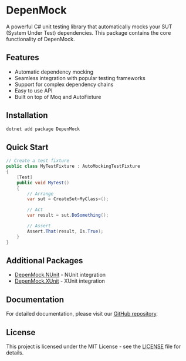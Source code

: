 # DepenMock

A powerful C# unit testing library that automatically mocks your SUT (System Under Test) dependencies. This package contains the core functionality of DepenMock.

## Features

- Automatic dependency mocking
- Seamless integration with popular testing frameworks
- Support for complex dependency chains
- Easy to use API
- Built on top of Moq and AutoFixture

## Installation

```bash
dotnet add package DepenMock
```

## Quick Start

```csharp
// Create a test fixture
public class MyTestFixture : AutoMockingTestFixture
{
    [Test]
    public void MyTest()
    {
        // Arrange
        var sut = CreateSut<MyClass>();

        // Act
        var result = sut.DoSomething();

        // Assert
        Assert.That(result, Is.True);
    }
}
```

## Additional Packages

- [DepenMock.NUnit](https://www.nuget.org/packages/DepenMock.NUnit) - NUnit integration
- [DepenMock.XUnit](https://www.nuget.org/packages/DepenMock.XUnit) - XUnit integration

## Documentation

For detailed documentation, please visit our [GitHub repository](https://github.com/xenobiasoft/depenmock).

## License

This project is licensed under the MIT License - see the [LICENSE](LICENSE) file for details.
